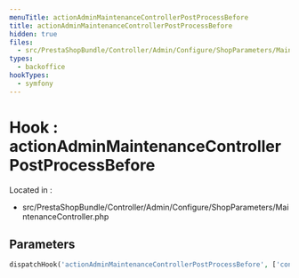 ```yaml
---
menuTitle: actionAdminMaintenanceControllerPostProcessBefore
title: actionAdminMaintenanceControllerPostProcessBefore
hidden: true
files:
  - src/PrestaShopBundle/Controller/Admin/Configure/ShopParameters/MaintenanceController.php
types:
  - backoffice
hookTypes:
  - symfony
---
```


# Hook : actionAdminMaintenanceControllerPostProcessBefore

Located in :

  - src/PrestaShopBundle/Controller/Admin/Configure/ShopParameters/MaintenanceController.php

## Parameters

```php
dispatchHook('actionAdminMaintenanceControllerPostProcessBefore', ['controller' => $this]);
```